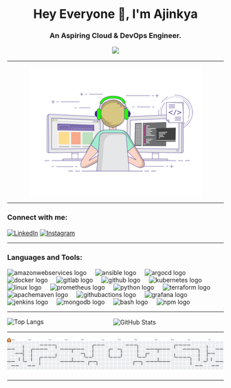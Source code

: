 <h1 align="center">Hey Everyone 👋, I'm Ajinkya</h1>



<h3 align="center">An Aspiring Cloud & DevOps Engineer.</h3>

<p align="center">
  <a href="https://github.com/Ajinkya-A3">
    
  </a>
 
  <a href="https://linkedin.com/in/ajinkyaa3">
    <img src="https://img.shields.io/badge/LinkedIn-Ajinkya%20Acharekar-blue?logo=linkedin&style=flat-square" />
  </a>
</p>




---

<p align="center">
<img align="center" alt="Coding" width="400" src="https://raw.githubusercontent.com/devSouvik/devSouvik/master/gif3.gif">
</p>

---

<h3 align="left">Connect with me:</h3>
<p align="left">
  <a href="https://linkedin.com/in/ajinkyaa3" target="blank"><img align="center" src="https://raw.githubusercontent.com/rahuldkjain/github-profile-readme-generator/master/src/images/icons/Social/linked-in-alt.svg" alt="LinkedIn" height="30" width="40" /></a>
  <a href="https://instagram.com/ajinkya_a3" target="blank"><img align="center" src="https://raw.githubusercontent.com/rahuldkjain/github-profile-readme-generator/master/src/images/icons/Social/instagram.svg" alt="Instagram" height="30" width="40" /></a>
  
</p>

---

<h3 align="left">Languages and Tools:</h3>
<!-- <p align="left">
  <img src="https://raw.githubusercontent.com/devicons/devicon/master/icons/amazonwebservices/amazonwebservices-original-wordmark.svg" width="40" height="40"/>
  <img src="https://www.vectorlogo.zone/logos/gnu_bash/gnu_bash-icon.svg" width="40" height="40"/>
  <img src="https://raw.githubusercontent.com/devicons/devicon/master/icons/docker/docker-original-wordmark.svg" width="40" height="40"/>
  <img src="https://raw.githubusercontent.com/devicons/devicon/master/icons/python/python-original.svg" width="40" height="40"/>
  <img src="https://www.vectorlogo.zone/logos/git-scm/git-scm-icon.svg" width="40" height="40"/>
  <img src="https://raw.githubusercontent.com/devicons/devicon/master/icons/html5/html5-original-wordmark.svg" width="40" height="40"/>
  <img src="https://raw.githubusercontent.com/devicons/devicon/master/icons/java/java-original.svg" width="40" height="40"/>
  <img src="https://www.vectorlogo.zone/logos/jenkins/jenkins-icon.svg" width="40" height="40"/>
  <img src="https://www.vectorlogo.zone/logos/kubernetes/kubernetes-icon.svg" width="40" height="40"/>
  <img src="https://raw.githubusercontent.com/devicons/devicon/master/icons/linux/linux-original.svg" width="40" height="40"/>
  <img src="https://raw.githubusercontent.com/devicons/devicon/master/icons/mysql/mysql-original-wordmark.svg" width="40" height="40"/>
  <img src="https://raw.githubusercontent.com/devicons/devicon/master/icons/nginx/nginx-original.svg" width="40" height="40"/>
  <img src="https://www.vectorlogo.zone/logos/getpostman/getpostman-icon.svg" width="40" height="40"/>
</p> -->


<div align="left">
  <img src="https://skillicons.dev/icons?i=aws" height="40" alt="amazonwebservices logo"  />
  <img width="12" />
  <img src="https://cdn.jsdelivr.net/gh/devicons/devicon/icons/ansible/ansible-original.svg" height="40"  width="40" alt="ansible logo"  />
  <img width="12" />
  
  <img src="https://cdn.jsdelivr.net/gh/devicons/devicon/icons/argocd/argocd-original.svg" height="40"  width="40" alt="argocd logo"  />
  <img width="12" />
  <img src="https://skillicons.dev/icons?i=docker" height="40"  width="40" alt="docker logo"  />
  <img width="12" />
  <img src="https://skillicons.dev/icons?i=gitlab" height="40"  width="40" alt="gitlab logo"  />
  <img width="12" />
  <img src="https://skillicons.dev/icons?i=github" height="40"  width="40" alt="github logo"  />
  <img width="12" />
  <img src="https://skillicons.dev/icons?i=kubernetes" height="40"  width="40" alt="kubernetes logo"  />
  <img width="12" />
  <img src="https://skillicons.dev/icons?i=linux" height="40"  width="40" alt="linux logo"  />
  <img width="12" />
  <img src="https://skillicons.dev/icons?i=prometheus" height="40"  width="40" alt="prometheus logo"  />
  <img width="12" />
  <img src="https://skillicons.dev/icons?i=py" height="40"  width="40" alt="python logo"  />
  <img width="12" />
  <img src="https://cdn.jsdelivr.net/gh/devicons/devicon/icons/terraform/terraform-original.svg" height="40"  width="40" alt="terraform logo"  />
  <img width="12" />
  <img src="https://skillicons.dev/icons?i=maven" height="40"  width="40" alt="apachemaven logo"  />
  <img width="12" />
  <img src="https://skillicons.dev/icons?i=githubactions" height="40"  width="40" alt="githubactions logo"  />
  <img width="12" />
  <img src="https://skillicons.dev/icons?i=grafana" height="40"  width="40" alt="grafana logo"  />
  <img width="12" />
  <img src="https://skillicons.dev/icons?i=jenkins" height="40"  width="40" alt="jenkins logo"  />
  <img width="12" />
  <img src="https://skillicons.dev/icons?i=mongodb" height="40"  width="40" alt="mongodb logo"  />
  <img width="12" />
  <img src="https://skillicons.dev/icons?i=bash" height="40"  width="40" alt="bash logo"  />
  <img width="12" />
  <img src="https://cdn.jsdelivr.net/gh/devicons/devicon/icons/npm/npm-original-wordmark.svg" height="40"  width="40" alt="npm logo"  />
</div>


---

<div align="center">
<p><img align="left" src="https://github-readme-stats.vercel.app/api/top-langs?username=Ajinkya-A3&show_icons=true&locale=en&layout=compact&theme=vue&hide_border=true" alt="Top Langs" /></p>

<p>&nbsp;<img align="center" src="https://github-readme-stats.vercel.app/api?username=Ajinkya-A3&show_icons=true&locale=en&theme=vue&hide_border=true" alt="GitHub Stats" /></p>
</div>

---
<!--
<picture>
  <source media="(prefers-color-scheme: dark)" srcset="https://raw.githubusercontent.com/Ajinkya-A3/Ajinkya-A3/output/github-snake-dark.svg" />
  <source media="(prefers-color-scheme: light)" srcset="https://raw.githubusercontent.com/Ajinkya-A3/Ajinkya-A3/output/github-snake.svg" />
  <img alt="github-snake" src="https://raw.githubusercontent.com/tobiasmeyhoefer/tobiasmeyhoefer/output/github-snake.svg" />
</picture>
-->

<picture>
  <source media="(prefers-color-scheme: dark)" srcset="https://raw.githubusercontent.com/Ajinkya-A3/Ajinkya-A3/output/pacman-contribution-graph-dark.svg">
  <source media="(prefers-color-scheme: light)" srcset="https://raw.githubusercontent.com/Ajinkya-A3/Ajinkya-A3/output/pacman-contribution-graph.svg">
  <img alt="pacman contribution graph" src="https://raw.githubusercontent.com/Ajinkya-A3/Ajinkya-A3/output/pacman-contribution-graph.svg">
</picture>


---






